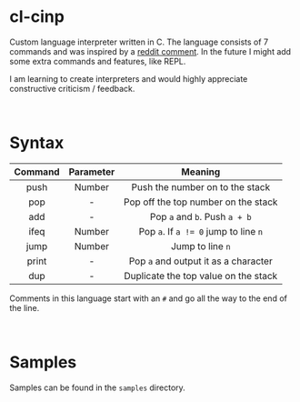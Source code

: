 # cl-cinp

Custom language interpreter written in C. The language consists of 7 commands and was inspired by a [reddit comment](https://stackoverflow.com/questions/6887471/how-would-i-go-about-writing-an-interpreter-in-c). In the future I might add some extra commands and features, like REPL.

I am learning to create interpreters and would highly appreciate constructive criticism / feedback.

&nbsp;
# Syntax

| Command | Parameter | Meaning                               |
| :-----: | :-------: | :-----------------------------------: |
| push    | Number    | Push the number on to the stack       |
| pop     | -         | Pop off the top number on the stack   |
| add     | -         | Pop `a` and `b`. Push `a + b`      |
| ifeq    | Number    | Pop `a`. If `a != 0` jump to line `n` |
| jump    | Number    | Jump to line `n`                      |
| print   | -         | Pop `a` and output it as a character  |
| dup     | -         | Duplicate the top value on the stack  |

Comments in this language start with an `#` and go all the way to the end of the line.

&nbsp;
# Samples

Samples can be found in the `samples` directory.
